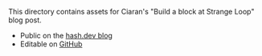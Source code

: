 This directory contains assets for Ciaran's "Build a block at Strange Loop" blog post.

- Public on the [hash.dev blog](https://hash.dev/blog/strange-loop-workshop)
- Editable on [GitHub](https://github.com/hashintel/hash/blob/main/apps/hashdotdev/src/_pages/blog/0009_strange-loop-workshop.mdx)
